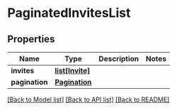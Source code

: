# PaginatedInvitesList

## Properties
Name | Type | Description | Notes
------------ | ------------- | ------------- | -------------
**invites** | [**list[Invite]**](Invite.md) |  | 
**pagination** | [**Pagination**](Pagination.md) |  | 

[[Back to Model list]](../README.md#documentation-for-models) [[Back to API list]](../README.md#documentation-for-api-endpoints) [[Back to README]](../README.md)


